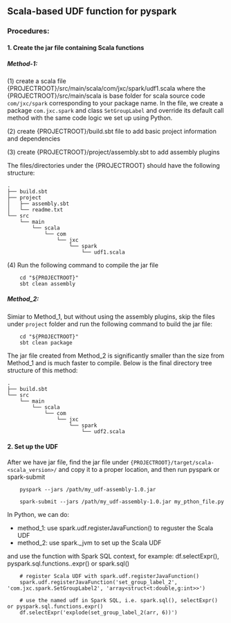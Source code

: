 Scala-based UDF function for pyspark
-----

### Procedures:

#### 1. Create the jar file containing Scala functions

##### Method-1:

(1) create a scala file {PROJECTROOT}/src/main/scala/com/jxc/spark/udf1.scala 
    where the {PROJECTROOT}/src/main/scala is base folder for scala source code
    `com/jxc/spark` corresponding to your package name. In the file, we create a 
    package `com.jxc.spark` and class `SetGroupLabel` and override its default 
    call method with the same code logic we set up using Python.

(2) create {PROJECTROOT}/build.sbt file to add basic project information and dependencies

(3) create {PROJECTROOT}/project/assembly.sbt to add assembly plugins 

The files/directories under the {PROJECTROOT} should have the following structure:
```
.
├── build.sbt
├── project
│   ├── assembly.sbt
│   └── readme.txt
└── src
    └── main
        └── scala
            └── com
                └── jxc
                    └── spark
                        └── udf1.scala
```

(4) Run the following command to compile the jar file
```
    cd "${PROJECTROOT}"
    sbt clean assembly
```

##### Method_2:

Simiar to Method_1, but without using the assembly plugins, skip the files under `project` folder 
and run the following command to build the jar file:
```
    cd "${PROJECTROOT}"
    sbt clean package
```

The jar file created from Method_2 is significantly smaller than the size from Method_1 and is
much faster to compile. Below is the final directory tree structure of this method:
```
.
├── build.sbt
└── src
    └── main
        └── scala
            └── com
                └── jxc
                    └── spark
                        └── udf2.scala
```

#### 2. Set up the UDF

After we have jar file, find the jar file under `{PROJECTROOT}/target/scala-<scala_version>/` and copy it 
to a proper location, and then run pyspark or spark-submit
```
    pyspark --jars /path/my_udf-assembly-1.0.jar

    spark-submit --jars /path/my_udf-assembly-1.0.jar my_pthon_file.py

```

In Python, we can do:

+ method_1: use spark.udf.registerJavaFunction() to reguster the Scala UDF 
+ method_2: use spark._jvm to set up the Scala UDF

and use the function with Spark SQL context, for example: df.selectExpr(), pyspark.sql.functions..expr()
or spark.sql() 

``` 
    # register Scala UDF with spark.udf.registerJavaFunction()
    spark.udf.registerJavaFunction('set_group_label_2', 'com.jxc.spark.SetGroupLabel2', 'array<struct<t:double,g:int>>')

    # use the named udf in Spark SQL, i.e. spark.sql(), selectExpr() or pyspark.sql.functions.expr()
    df.selectExpr('explode(set_group_label_2(arr, 6))')
    
```
